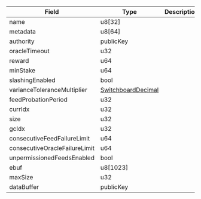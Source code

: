 | Field | Type | Description |
|--|--|--|
| name |  u8[32] | |
| metadata |  u8[64] | |
| authority |  publicKey | |
| oracleTimeout |  u32 | |
| reward |  u64 | |
| minStake |  u64 | |
| slashingEnabled |  bool | |
| varianceToleranceMultiplier |  [SwitchboardDecimal](/program/types/switchboarddecimal) | |
| feedProbationPeriod |  u32 | |
| currIdx |  u32 | |
| size |  u32 | |
| gcIdx |  u32 | |
| consecutiveFeedFailureLimit |  u64 | |
| consecutiveOracleFailureLimit |  u64 | |
| unpermissionedFeedsEnabled |  bool | |
| ebuf |  u8[1023] | |
| maxSize |  u32 | |
| dataBuffer |  publicKey | |
